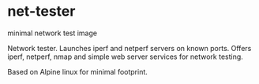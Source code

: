# net-tester
minimal network test image

Network tester. Launches iperf and netperf servers on known ports. Offers iperf, netperf, nmap and simple web server services for network testing.

Based on Alpine linux for minimal footprint.

